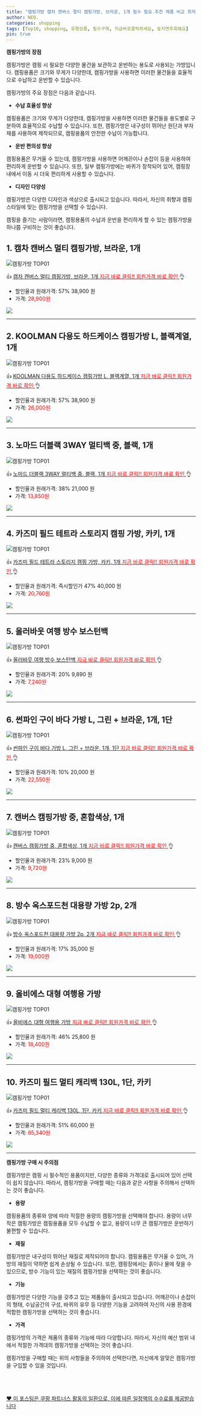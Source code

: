 ```yaml
---
title: "캠핑가방 캠차 캔버스 멀티 캠핑가방, 브라운, 1개 필수 필요 추천 제품 비교 최저 가격 비교 장점 구매 후기 구매평"
author: NEO.
categories: shopping
tags: [Top10, shopping, 유행상품, 필수구매, 지금바로클릭하세요, 놓치면후회해요]
pin: true
---
```

**캠핑가방의 장점**

캠핑가방은 캠핑 시 필요한 다양한 물건을 보관하고 운반하는 용도로 사용되는 가방입니다. 캠핑용품은 크기와 무게가 다양한데, 캠핑가방을 사용하면 이러한 물건들을 효율적으로 수납하고 운반할 수 있습니다.

캠핑가방의 주요 장점은 다음과 같습니다.

* **수납 효율성 향상**

캠핑용품은 크기와 무게가 다양한데, 캠핑가방을 사용하면 이러한 물건들을 용도별로 구분하여 효율적으로 수납할 수 있습니다. 또한, 캠핑가방은 내구성이 뛰어난 원단과 부자재를 사용하여 제작되므로, 캠핑용품의 안전한 수납이 가능합니다.

* **운반 편의성 향상**

캠핑용품은 무거울 수 있는데, 캠핑가방을 사용하면 어깨끈이나 손잡이 등을 사용하여 편리하게 운반할 수 있습니다. 또한, 일부 캠핑가방에는 바퀴가 장착되어 있어, 캠핑장 내에서 이동 시 더욱 편리하게 사용할 수 있습니다.

* **디자인 다양성**

캠핑가방은 다양한 디자인과 색상으로 출시되고 있습니다. 따라서, 자신의 취향과 캠핑 스타일에 맞는 캠핑가방을 선택할 수 있습니다.

캠핑을 즐기는 사람이라면, 캠핑용품의 수납과 운반을 편리하게 할 수 있는 캠핑가방을 하나쯤 구비하는 것이 좋습니다.

   

## 1. 캠차 캔버스 멀티 캠핑가방, 브라운, 1개

![캠핑가방 TOP01](https://thumbnail9.coupangcdn.com/thumbnails/remote/490x490ex/image/rs_quotation_api/03im3ej7/f5952de0eacd4b9e8f7f8b15c3a7c071.jpg)


👍 [캠차 캔버스 멀티 캠핑가방, 브라운, 1개 <font color=red> 지금 바로 클릭!! 회원가격 바로 확인 </font> ](https://link.coupang.com/re/AFFSDP?lptag=AF3617701&subid=GithubCoopas&pageKey=5353506581&traceid=V0-153&itemId=7879821521&vendorItemId=75169357943) 👌 


- 할인율과 원래가격: 57%  38,900   원
- 가격: <span style='color:red'>28,900원</span>

[![](/discount_price.png)](https://link.coupang.com/re/AFFSDP?lptag=AF3617701&subid=GithubCoopas&pageKey=5353506581&traceid=V0-153&itemId=7879821521&vendorItemId=75169357943)

---


   

## 2. KOOLMAN 다용도 하드케이스 캠핑가방 L, 블랙계열, 1개

![캠핑가방 TOP01](https://thumbnail8.coupangcdn.com/thumbnails/remote/490x490ex/image/retail/images/2888041069474-6825b80c-6c88-4390-a0bf-4706eda3b944.jpg)


👍 [KOOLMAN 다용도 하드케이스 캠핑가방 L, 블랙계열, 1개 <font color=red> 지금 바로 클릭!! 회원가격 바로 확인 </font> ](https://link.coupang.com/re/AFFSDP?lptag=AF3617701&subid=GithubCoopas&pageKey=143590512&traceid=V0-153&itemId=417038688&vendorItemId=4533642885) 👌 


- 할인율과 원래가격: 57%  38,900   원
- 가격: <span style='color:red'>26,000원</span>

[![](/discount_price.png)](https://link.coupang.com/re/AFFSDP?lptag=AF3617701&subid=GithubCoopas&pageKey=143590512&traceid=V0-153&itemId=417038688&vendorItemId=4533642885)

---


   

## 3. 노마드 더블랙 3WAY 멀티백 중, 블랙, 1개

![캠핑가방 TOP01](https://thumbnail8.coupangcdn.com/thumbnails/remote/490x490ex/image/retail/images/2020/09/11/12/1/2f29d944-ee20-4575-9c0b-43a502dbdfe5.jpg)


👍 [노마드 더블랙 3WAY 멀티백 중, 블랙, 1개 <font color=red> 지금 바로 클릭!! 회원가격 바로 확인 </font> ](https://link.coupang.com/re/AFFSDP?lptag=AF3617701&subid=GithubCoopas&pageKey=2092089732&traceid=V0-153&itemId=3553790288&vendorItemId=71539695806) 👌 


- 할인율과 원래가격: 38%  21,000   원
- 가격: <span style='color:red'>13,850원</span>

[![](/discount_price.png)](https://link.coupang.com/re/AFFSDP?lptag=AF3617701&subid=GithubCoopas&pageKey=2092089732&traceid=V0-153&itemId=3553790288&vendorItemId=71539695806)

---


   

## 4. 카즈미 필드 테트라 스토리지 캠핑 가방, 카키, 1개

![캠핑가방 TOP01](https://thumbnail6.coupangcdn.com/thumbnails/remote/490x490ex/image/retail/images/4626479527608421-222a2429-d666-4aa1-815c-4644d895ecdd.jpg)


👍 [카즈미 필드 테트라 스토리지 캠핑 가방, 카키, 1개 <font color=red> 지금 바로 클릭!! 회원가격 바로 확인 </font> ](https://link.coupang.com/re/AFFSDP?lptag=AF3617701&subid=GithubCoopas&pageKey=7281468102&traceid=V0-153&itemId=18591425476&vendorItemId=86627838881) 👌 


- 할인율과 원래가격: 즉시할인가 47%  40,000   원
- 가격: <span style='color:red'>20,760원</span>

[![](/discount_price.png)](https://link.coupang.com/re/AFFSDP?lptag=AF3617701&subid=GithubCoopas&pageKey=7281468102&traceid=V0-153&itemId=18591425476&vendorItemId=86627838881)

---


   

## 5. 올러바웃 여행 방수 보스턴백

![캠핑가방 TOP01](https://thumbnail7.coupangcdn.com/thumbnails/remote/490x490ex/image/rs_quotation_api/ye5ibpgd/3f8bf80e43814270bccfd9f138b1917b.jpg)


👍 [올러바웃 여행 방수 보스턴백 <font color=red> 지금 바로 클릭!! 회원가격 바로 확인 </font> ](https://link.coupang.com/re/AFFSDP?lptag=AF3617701&subid=GithubCoopas&pageKey=6942782603&traceid=V0-153&itemId=16841304428&vendorItemId=84020528916) 👌 


- 할인율과 원래가격: 20%  9,890   원
- 가격: <span style='color:red'>7,240원</span>

[![](/discount_price.png)](https://link.coupang.com/re/AFFSDP?lptag=AF3617701&subid=GithubCoopas&pageKey=6942782603&traceid=V0-153&itemId=16841304428&vendorItemId=84020528916)

---


   

## 6. 썬파인 구이 바다 가방 L, 그린 + 브라운, 1개, 1단

![캠핑가방 TOP01](https://thumbnail6.coupangcdn.com/thumbnails/remote/490x490ex/image/retail/images/2021/04/16/15/4/a625c2c5-3901-4fc7-a137-9c638572a720.jpg)


👍 [썬파인 구이 바다 가방 L, 그린 + 브라운, 1개, 1단 <font color=red> 지금 바로 클릭!! 회원가격 바로 확인 </font> ](https://link.coupang.com/re/AFFSDP?lptag=AF3617701&subid=GithubCoopas&pageKey=17092185&traceid=V0-153&itemId=68938526&vendorItemId=75192984264) 👌 


- 할인율과 원래가격: 10%  20,000   원
- 가격: <span style='color:red'>22,550원</span>

[![](/discount_price.png)](https://link.coupang.com/re/AFFSDP?lptag=AF3617701&subid=GithubCoopas&pageKey=17092185&traceid=V0-153&itemId=68938526&vendorItemId=75192984264)

---


   

## 7. 캔버스 캠핑가방 중, 혼합색상, 1개

![캠핑가방 TOP01](https://thumbnail10.coupangcdn.com/thumbnails/remote/490x490ex/image/rs_quotation_api/o3ieyamq/e27231eb3d2b4bdb84d8344ce11f2c5b.jpg)


👍 [캔버스 캠핑가방 중, 혼합색상, 1개 <font color=red> 지금 바로 클릭!! 회원가격 바로 확인 </font> ](https://link.coupang.com/re/AFFSDP?lptag=AF3617701&subid=GithubCoopas&pageKey=5171458288&traceid=V0-153&itemId=7135717929&vendorItemId=74427506135) 👌 


- 할인율과 원래가격: 23%  9,000   원
- 가격: <span style='color:red'>9,720원</span>

[![](/discount_price.png)](https://link.coupang.com/re/AFFSDP?lptag=AF3617701&subid=GithubCoopas&pageKey=5171458288&traceid=V0-153&itemId=7135717929&vendorItemId=74427506135)

---


   

## 8. 방수 옥스포드천 대용량 가방 2p, 2개

![캠핑가방 TOP01](https://thumbnail10.coupangcdn.com/thumbnails/remote/490x490ex/image/vendor_inventory/3b1f/c6ad896e8840314314a97f2764abd6a91f08e150b43473453ff45b604336.png)


👍 [방수 옥스포드천 대용량 가방 2p, 2개 <font color=red> 지금 바로 클릭!! 회원가격 바로 확인 </font> ](https://link.coupang.com/re/AFFSDP?lptag=AF3617701&subid=GithubCoopas&pageKey=7564374091&traceid=V0-153&itemId=19935942266&vendorItemId=87035392681) 👌 


- 할인율과 원래가격: 17%  35,000   원
- 가격: <span style='color:red'>19,000원</span>

[![](/discount_price.png)](https://link.coupang.com/re/AFFSDP?lptag=AF3617701&subid=GithubCoopas&pageKey=7564374091&traceid=V0-153&itemId=19935942266&vendorItemId=87035392681)

---


   

## 9. 올비에스 대형 여행용 가방

![캠핑가방 TOP01](https://thumbnail9.coupangcdn.com/thumbnails/remote/490x490ex/image/retail/images/336363957153036-1ba40ffc-350a-4bb7-849e-35d8af6f35a1.jpg)


👍 [올비에스 대형 여행용 가방 <font color=red> 지금 바로 클릭!! 회원가격 바로 확인 </font> ](https://link.coupang.com/re/AFFSDP?lptag=AF3617701&subid=GithubCoopas&pageKey=6571968834&traceid=V0-153&itemId=14755717041&vendorItemId=81996042291) 👌 


- 할인율과 원래가격: 46%  25,800   원
- 가격: <span style='color:red'>18,400원</span>

[![](/discount_price.png)](https://link.coupang.com/re/AFFSDP?lptag=AF3617701&subid=GithubCoopas&pageKey=6571968834&traceid=V0-153&itemId=14755717041&vendorItemId=81996042291)

---


   

## 10. 카즈미 필드 멀티 캐리백 130L, 1단, 카키

![캠핑가방 TOP01](https://thumbnail8.coupangcdn.com/thumbnails/remote/490x490ex/image/retail/images/2022/12/27/14/3/382d2c24-e497-4360-8fea-7dbb1245c5ae.jpg)


👍 [카즈미 필드 멀티 캐리백 130L, 1단, 카키 <font color=red> 지금 바로 클릭!! 회원가격 바로 확인 </font> ](https://link.coupang.com/re/AFFSDP?lptag=AF3617701&subid=GithubCoopas&pageKey=7025613628&traceid=V0-153&itemId=17320207631&vendorItemId=84490939658) 👌 


- 할인율과 원래가격: 51%  60,000   원
- 가격: <span style='color:red'>65,340원</span>

[![](/discount_price.png)](https://link.coupang.com/re/AFFSDP?lptag=AF3617701&subid=GithubCoopas&pageKey=7025613628&traceid=V0-153&itemId=17320207631&vendorItemId=84490939658)

---
**캠핑가방 구매 시 주의점**

캠핑가방은 캠핑 시 필수적인 용품이지만, 다양한 종류와 가격대로 출시되어 있어 선택이 쉽지 않습니다. 따라서, 캠핑가방을 구매할 때는 다음과 같은 사항을 주의해서 선택하는 것이 좋습니다.

* **용량**

캠핑용품의 종류와 양에 따라 적절한 용량의 캠핑가방을 선택해야 합니다. 용량이 너무 작은 캠핑가방은 캠핑용품을 모두 수납할 수 없고, 용량이 너무 큰 캠핑가방은 운반하기 불편할 수 있습니다.

* **재질**

캠핑가방은 내구성이 뛰어난 재질로 제작되어야 합니다. 캠핑용품은 무거울 수 있어, 가방의 재질이 약하면 쉽게 손상될 수 있습니다. 또한, 캠핑장에서는 흙이나 물에 젖을 수 있으므로, 방수 기능이 있는 재질의 캠핑가방을 선택하는 것이 좋습니다.

* **기능**

캠핑가방은 다양한 기능을 갖추고 있는 제품들이 출시되고 있습니다. 어깨끈이나 손잡이의 형태, 수납공간의 구성, 바퀴의 유무 등 다양한 기능을 고려하여 자신의 사용 환경에 적합한 캠핑가방을 선택하는 것이 좋습니다.

* **가격**

캠핑가방의 가격은 제품의 종류와 기능에 따라 다양합니다. 따라서, 자신의 예산 범위 내에서 적절한 가격대의 캠핑가방을 선택하는 것이 좋습니다.

캠핑가방을 구매할 때는 위의 사항들을 주의하여 선택한다면, 자신에게 알맞은 캠핑가방을 구입할 수 있을 것입니다.<br><br><br><br><br> [ ❤  이 포스팅은 쿠팡 파트너스 활동의 일환으로, 이에 따른 일정액의 수수료를 제공받습니다](https://link.coupang.com/a/bcEFyh)